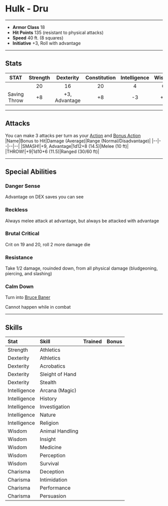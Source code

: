 # Hulk - Dru
___
- **Armor Class** 18
- **Hit Points** 135 (resistant to physical attacks)
- **Speed** 40 ft. (8 squares)
- **Initiative** +3, Roll with advantage
___
## Stats
|STAT|Strength|Dexterity|Constitution|Intelligence|Wisdon|Charisma|
|:---:|:---:|:---:|:---:|:---:|:---:|:---:|
||20|16|20|4|6|8|
|Saving Throw|+8|+3, Advantage|+8|-3|+2|-1|
___
## Attacks
You can make 3 attacks per turn as your [Action](./../BaseRules/Action.md) and [Bonus Action](./../BaseRules/BonusAction.md)
|Name|Bonus to Hit|Damage (Average)|Range (Normal/Disadvantage)|
|--|--|--|--|
|SMASH!|+9, Advantage|1d12+8 (14.5)|Melee (10 ft)|
|THROW!|+9|1d10+6 (11.5)|Ranged (30/60 ft)|
___
## Special Abilities
### Danger Sense
Advantage on DEX saves you can see
### Reckless
Always melee attack at advantage, but always be attacked with advantage
### Brutal Critical
Crit on 19 and 20, roll 2 more damage die
### Resistance
Take 1/2 damage, rouinded down, from all physical damage (bludgeoning, piercing, and slashing)
### Calm Down
Turn into [Bruce Baner](./Banner.md)

Cannot happen while in combat
___
## Skills
|Stat|Skill|Trained|Bonus|
|:--|:--|--|--:|
|Strength|Athletics|||
|Dexterity|Athletics|||
|Dexterity|Acrobatics|||
|Dexterity|Sleight of Hand|||
|Dexterity|Stealth|||
|Intelligence|Arcana (Magic)|||
|Intelligence|History|||
|Intelligence|Investigation|||
|Intelligence|Nature|||
|Intelligence|Religion|||
|Wisdom|Animal Handling|||
|Wisdom|Insight|||
|Wisdom|Medicine|||
|Wisdom|Perception|||
|Wisdom|Survival|||
|Charisma|Deception|||
|Charisma|Intimidation|||
|Charisma|Performance|||
|Charisma|Persuasion|||
